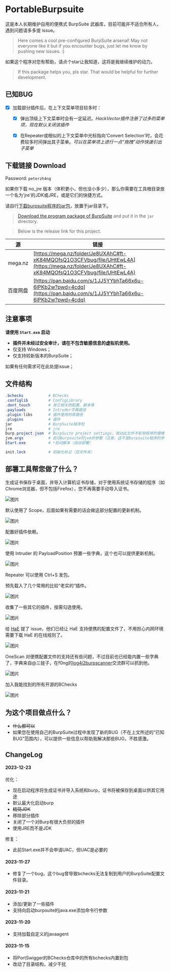 # PortableBurpsuite

这是本人长期维护自用的便携式 BurpSuite 武器库，目前可能并不适合所有人，遇到问题请多多提 issue。

> Here comes a cool pre-configured BurpSuite arsenal! May not everyone like it but if you encounter bugs, just let me know by pushing new issues. :)

如果这个程序对您有帮助，请点个star让我知道，这将是我继续维护的动力。

> If this package helps you, pls star. That would be helpful for further development.

## 已知BUG

- [x] 加载部分插件后，在上下文菜单项目较多时：
  - [x] 弹出顶级上下文菜单时会有一定延迟。*HackVector插件注册了过多的菜单项，现在默认关闭该插件*
  - [x] 在Repeater或相似的上下文菜单中光标指向'Convert Selection'时，会花费较多时间弹出其子菜单。*可以在菜单项上进行一点“拖拽”动作快速引出子菜单*


## 下载链接 Download

Password: `peterzh4ng`

如果你下载 no_jre 版本（体积更小，但也没小多少），那么你需要在工具根目录放一个名为'jre'的JDK或JRE，或是它们的快捷方式。

请自行[下载burpsuite程序的jar包](https://portswigger.net/burp/releases?requestededition=professional&requestedplatform=Jar)，放置于jar目录下。

> [Download the program package of BurpSuite](https://portswigger.net/burp/releases?requestededition=professional&requestedplatform=Jar) and put it in the `jar` directory.

> Below is the release link for this project.

|源|链接|
| --- | --- |
|mega.nz|[https://mega.nz/folder/Je8UXAhC#ft-xK84MQOfsQ1O3CFVbug/file/UHtEwL4A](https://mega.nz/folder/Je8UXAhC#ft-xK84MQOfsQ1O3CFVbug/file/UHtEwL4A)|
|百度网盘|[https://pan.baidu.com/s/1JJ5YYbhTa66x6u-6lPKb2w?pwd=4cdq](https://pan.baidu.com/s/1JJ5YYbhTa66x6u-6lPKb2w?pwd=4cdq)|

## 注意事项

**请使用 `Start.exe` 启动**

- **插件并未经过安全审计，请在不包含敏感信息的虚拟机使用。**
- 仅支持 Windows；
- 仅支持较新版本的BurpSuite；

如果有任何需求可在此处提issue；

## 文件结构

```powershell
.bchecks           # BChecks
.configlib         # ConfigLibrary
.dont_touch        # 其它相关的配置、脚本等
.payloads          # Intruder字典路径
.plugin-libs       # 插件使用的库路径
.plugins           # 插件
jar                # BurpSuite程序包
jre                # jre
burp.project.json  # BurpSuite project settings，改动此文件不影响程序的便携性
jvm.args           # 启动burpsuite时jvm的参数（注意，这不是burpsuite程序的参数）
Start.exe          # *启动脚本（自动部署）

init.lock          # 初始化标记（空文件夹）
```
## 部署工具帮您做了什么？

生成证书保存于桌面，并导入计算机证书存储，对于使用系统证书存储的程序（如Chrome浏览器，但不包括Firefox），您不再需要手动导入证书。

![图片](https://github.com/peter5he1by/PortableBurpsuite/assets/86906331/83d7ce0b-d620-46ea-b607-325345f5b516)

默认使用了 Scope，后面如果有需要的话会做这部分配置的更新机制。

![图片](https://github.com/peter5he1by/PortableBurpsuite/assets/86906331/c0a41338-6e7b-4b89-84eb-9f4ed9ce180e)

配置好插件依赖。

![图片](https://github.com/peter5he1by/PortableBurpsuite/assets/86906331/e540b0b1-9f39-409d-8d61-bb88bc78bbc7)

使用 Intruder 的 PayloadPosition 预置一些字典，这个也可以提供更新机制。

![图片](https://github.com/peter5he1by/PortableBurpsuite/assets/86906331/215388a8-b7ef-45ad-ac19-6f896f615851)

Repeater 可以使用 Ctrl+S 发包。

预先载入了几个常用的比较“老实的”插件。

![图片](https://github.com/peter5he1by/PortableBurpsuite/assets/86906331/12a1d3ec-fbcb-429c-839d-4181b1598fc9)

收集了一些其它的插件，按需勾选使用。

![图片](https://github.com/peter5he1by/PortableBurpsuite/assets/86906331/fa2c2b80-4e5b-417e-ad7d-4db032d4427c)

给 [HaE](https://github.com/gh0stkey/HaE) 提了 issue，他们已经让 HaE 支持便携的配置文件了，不用担心内网环境需要下载 HaE 的在线规则了。

![图片](https://github.com/peter5he1by/PortableBurpsuite/assets/86906331/e8ed5bcb-b4a6-4ab4-94dc-4c5ddb65c6a6)

OneScan 对便携配置文件的支持还有些问题，不过目前也已经能内置一些字典了，字典来自@三娃子，在f0ng的[log4j2burpscanner](https://github.com/f0ng/log4j2burpscanner)交流群可以抓到他。

![图片](https://github.com/peter5he1by/PortableBurpsuite/assets/86906331/5d560569-6284-4420-bbf4-3fd142e02ffb)

加入我能找到的所有开源的BChecks

![图片](https://github.com/peter5he1by/PortableBurpsuite/assets/86906331/fe9c24d4-5cb4-402b-a23c-76108bc1bd6c)


## 为这个项目做点什么？

- ~~什么都可以~~
- 如果您在使用自己的BurpSuite过程中发现了新的BUG（不在上文所述的“已知BUG”范围内），可以提供一些信息以帮助我解决那些BUG，不胜感激。

## ChangeLog

#### 2023-12-23

优化：

- 现在启动程序将生成证书并导入系统和burp，证书将被保存到桌面以供其它用途
- 默认最大化启动burp
- ~~精简JDK~~
- 移除部分插件
- 关闭了一个对Burp有很大负担的插件
- 使用JRE而不是JDK

修复：

- 此前Start.exe并不会申请UAC，但UAC是必要的

#### 2023-11-27

- 修复了一个bug，这个bug曾导致bchecks无法复制到用户的BurpSuite配置文件目录。

#### 2023-11-21

- 添加/更新了一些插件
- 支持向启动burpsuite的java.exe添加命令行参数

#### 2023-11-20

- 支持加载自定义的javaagent

#### 2023-11-15

- 将PortSwigger的BChecks仓库中的所有bchecks内置到包
- 改动了目录结构，减少干扰
